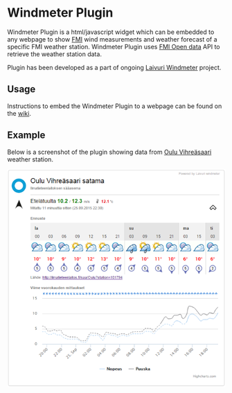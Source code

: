 # Windmeter Plugin
Windmeter Plugin is a html/javascript widget which can be embedded to any webpage to show [FMI](http://ilmatieteenlaitos.fi/) wind measurements and weather forecast of a specific FMI weather station. Windmeter Plugin uses [FMI Open data](https://en.ilmatieteenlaitos.fi/open-data) API to retrieve the weather station data.

Plugin has been developed as a part of ongoing [Laivuri Windmeter](http://laivuri.net/windmeter) project.

## Usage

Instructions to embed the Windmeter Plugin to a webpage can be found on the [wiki](wiki/Usage).

## Example
Below is a screenshot of the plugin showing data from [Oulu Vihreäsaari](http://en.ilmatieteenlaitos.fi/weather/oulu?&station=101794) weather station.

![Screenshot](img/screenshot.png?raw=true)




